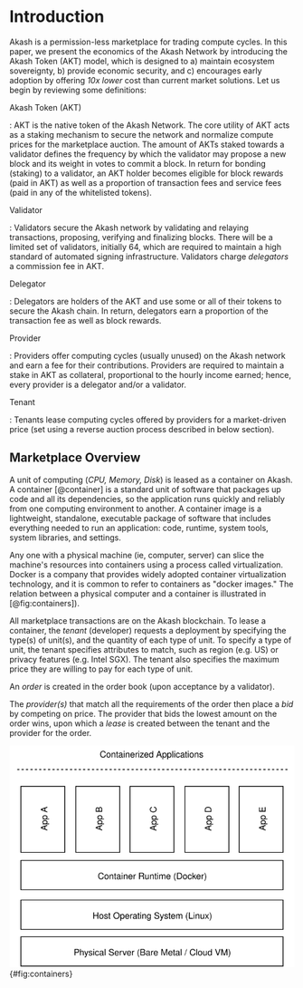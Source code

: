 
# Introduction

Akash is a permission-less marketplace for trading compute cycles. In this paper, we present the economics of the Akash Network by introducing the Akash Token (AKT) model, which is designed to a) maintain ecosystem sovereignty, b) provide economic security, and c) encourages early adoption by offering *10x lower* cost than current market solutions. Let us begin by reviewing some definitions:

Akash Token (AKT)

:  AKT is the native token of the Akash Network. The core utility of AKT acts as a staking mechanism to secure the network and normalize compute prices for the marketplace auction. The amount of AKTs staked towards a validator defines the frequency by which the validator may propose a new block and its weight in votes to commit a block. In return for bonding (staking) to a validator, an AKT holder becomes eligible for block rewards (paid in AKT) as well as a proportion of transaction fees and service fees (paid in any of the whitelisted tokens).

Validator 

:   Validators secure the Akash network by validating and relaying transactions, proposing, verifying and finalizing blocks. There will be a limited set of validators, initially 64, which are required to maintain a high standard of automated signing infrastructure. Validators charge *delegators* a commission fee in AKT.

Delegator

:   Delegators are holders of the AKT and use some or all of their tokens to secure the Akash chain. In return, delegators earn a proportion of the transaction fee as well as block rewards.

Provider

:  Providers offer computing cycles (usually unused) on the Akash network and earn a fee for their contributions. Providers are required to maintain a stake in AKT as collateral, proportional to the hourly income earned; hence, every provider is a delegator and/or a validator.

Tenant

:   Tenants lease computing cycles offered by providers for a market-driven price (set using a reverse auction process described in below section).

## Marketplace Overview

A unit of computing (*CPU, Memory, Disk*) is leased as a container on Akash. A container [@container] is a standard unit of software that packages up code and all its dependencies, so the application runs quickly and reliably from one computing environment to another. A container image is a lightweight, standalone, executable package of software that includes everything needed to run an application: code, runtime, system tools, system libraries, and settings. 

Any one with a physical machine (ie, computer, server) can slice the machine's resources into containers using a process called virtualization. Docker is a company that provides widely adopted container virtualization technology, and it is common to refer to containers as "docker images." The relation between a physical computer and a container is illustrated in [@fig:containers]).

All marketplace transactions are on the Akash blockchain. To lease a container, the *tenant* (developer) requests a deployment by specifying the type(s) of unit(s), and the quantity of each type of unit. To specify a type of unit, the tenant specifies attributes to match, such as region (e.g. US) or privacy features (e.g. Intel SGX). The tenant also specifies the maximum price they are willing to pay for each type of unit.

An *order* is created in the order book (upon acceptance by a validator).

The *provider(s)* that match all the requirements of the order then place a *bid* by competing on price. The provider that bids the lowest amount on the order wins, upon which a *lease* is created between the tenant and the provider for the order.

![A simple illustration of containerized applications in relation to the physical servers](figures/containers.svg){#fig:containers}
